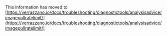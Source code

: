 This information has moved to [https://verrazzano.io/docs/troubleshooting/diagnostictools/analysisadvice/imagepullratelimit/](https://verrazzano.io/docs/troubleshooting/diagnostictools/analysisadvice/imagepullratelimit/)
